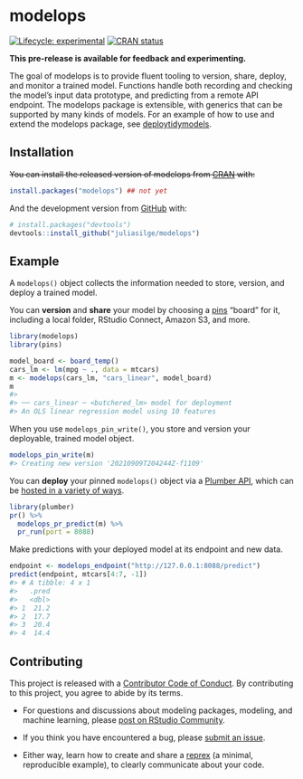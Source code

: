 
<!-- README.md is generated from README.Rmd. Please edit that file -->

# modelops

<!-- badges: start -->

[![Lifecycle:
experimental](https://img.shields.io/badge/lifecycle-experimental-orange.svg)](https://lifecycle.r-lib.org/articles/stages.html#experimental)
[![CRAN
status](https://www.r-pkg.org/badges/version/modelops)](https://CRAN.R-project.org/package=modelops)
<!-- badges: end -->

**This pre-release is available for feedback and experimenting.**

The goal of modelops is to provide fluent tooling to version, share,
deploy, and monitor a trained model. Functions handle both recording and
checking the model’s input data prototype, and predicting from a remote
API endpoint. The modelops package is extensible, with generics that can
be supported by many kinds of models. For an example of how to use and
extend the modelops package, see
[deploytidymodels](https://github.com/juliasilge/deploytidymodels).

## Installation

~~You can install the released version of modelops from
[CRAN](https://CRAN.R-project.org) with:~~

``` r
install.packages("modelops") ## not yet
```

And the development version from [GitHub](https://github.com/) with:

``` r
# install.packages("devtools")
devtools::install_github("juliasilge/modelops")
```

## Example

A `modelops()` object collects the information needed to store, version,
and deploy a trained model.

You can **version** and **share** your model by choosing a
[pins](https://pins.rstudio.com/dev/) “board” for it, including a local
folder, RStudio Connect, Amazon S3, and more.

``` r
library(modelops)
library(pins)

model_board <- board_temp()
cars_lm <- lm(mpg ~ ., data = mtcars)
m <- modelops(cars_lm, "cars_linear", model_board)
m
#> 
#> ── cars_linear ─ <butchered_lm> model for deployment 
#> An OLS linear regression model using 10 features
```

When you use `modelops_pin_write()`, you store and version your
deployable, trained model object.

``` r
modelops_pin_write(m)
#> Creating new version '20210909T204244Z-f1109'
```

You can **deploy** your pinned `modelops()` object via a [Plumber
API](https://www.rplumber.io/), which can be [hosted in a variety of
ways](https://www.rplumber.io/articles/hosting.html).

``` r
library(plumber)
pr() %>%
  modelops_pr_predict(m) %>%
  pr_run(port = 8088)
```

Make predictions with your deployed model at its endpoint and new data.

``` r
endpoint <- modelops_endpoint("http://127.0.0.1:8088/predict")
predict(endpoint, mtcars[4:7, -1])
#> # A tibble: 4 x 1
#>   .pred
#>   <dbl>
#> 1  21.2
#> 2  17.7
#> 3  20.4
#> 4  14.4
```

## Contributing

This project is released with a [Contributor Code of
Conduct](https://contributor-covenant.org/version/2/0/CODE_OF_CONDUCT.html).
By contributing to this project, you agree to abide by its terms.

-   For questions and discussions about modeling packages, modeling, and
    machine learning, please [post on RStudio
    Community](https://community.rstudio.com/new-topic?category_id=15&tags=tidymodels,question).

-   If you think you have encountered a bug, please [submit an
    issue](https://github.com/juliasilge/modelops/issues).

-   Either way, learn how to create and share a
    [reprex](https://reprex.tidyverse.org/articles/articles/learn-reprex.html)
    (a minimal, reproducible example), to clearly communicate about your
    code.
